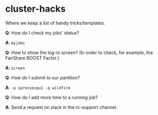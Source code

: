 # cluster-hacks
Where we keep a list of handy tricks/templates.

**Q**: How do I check my jobs' status?

**A**: `myjobs`

**Q**: How to show the log-in screen? (In order to check, for example, the FairShare BOOST Factor.)

**A**: `screen`

**Q**: How do I submit to our partition?

**A**: `-p spressecpu1 -q wildfire` 

**Q**: How do I add more time to a running job?

**A**: Send a request on slack in the rc-support channel.
